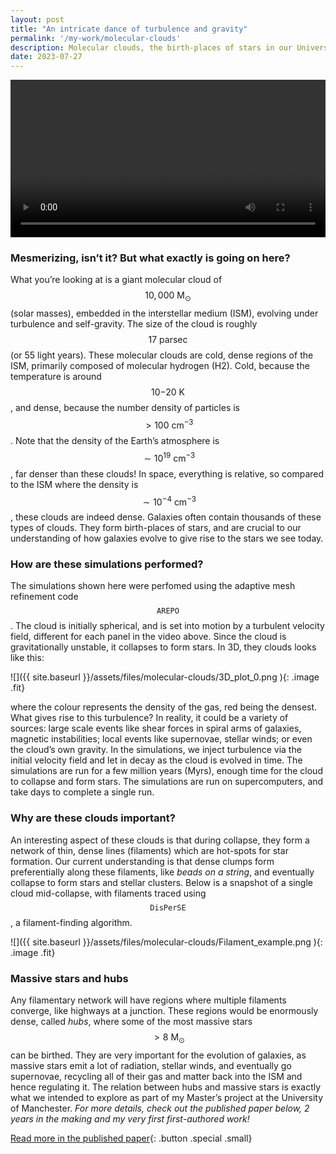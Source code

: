 ```yaml
---
layout: post
title: "An intricate dance of turbulence and gravity"
permalink: '/my-work/molecular-clouds'
description: Molecular clouds, the birth-places of stars in our Universe, perform a mesmerizing and intricate dance of intricately turbulence and self-gravity. As part of my Master's project, we explored the evolution of these clouds and the importance of filamentary networks within them.
date: 2023-07-27
---
```


<div class="video">
    <video controls width="100%">
    <source src="{{ site.baseurl }}/assets/files/molecular-clouds/2D_simulations.mp4" type="video/mp4">
    </video>
</div>

### Mesmerizing, isn’t it? But what exactly is going on here?

What you’re looking at is a giant molecular cloud of $$10,000~\mathrm{M}_\odot$$ (solar masses), embedded in the interstellar medium (ISM), evolving under turbulence and self-gravity. The size of the cloud is roughly $$17~\mathrm{parsec}$$ (or 55 light years). These molecular clouds are cold, dense regions of the ISM, primarily composed of molecular hydrogen (H2). Cold, because the temperature is around $$10 \mathrm{ - } 20 ~\mathrm{K}$$, and dense, because the number density of particles is $$>100~\mathrm{cm}^{-3}$$. Note that the density of the Earth’s atmosphere is $$\sim10^{19}~\mathrm{cm}^{-3}$$, far denser than these clouds! In space, everything is relative, so compared to the ISM where the density is $$\sim10^{-4}~\mathrm{cm}^{-3}$$, these clouds are indeed dense. Galaxies often contain thousands of these types of clouds. They form birth-places of stars, and are crucial to our understanding of how galaxies evolve to give rise to the stars we see today.

### How are these simulations performed?

The simulations shown here were perfomed using the adaptive mesh refinement code $$\texttt{AREPO}$$. The cloud is initially spherical, and is set into motion by a turbulent velocity field, different for each panel in the video above. Since the cloud is gravitationally unstable, it collapses to form stars. In 3D, they clouds looks like this:

![]({{ site.baseurl }}/assets/files/molecular-clouds/3D_plot_0.png ){: .image .fit}

where the colour represents the density of the gas, red being the densest. What gives rise to this turbulence? In reality, it could be a variety of sources: large scale events like shear forces in spiral arms of galaxies, magnetic instabilities; local events like supernovae, stellar winds; or even the cloud’s own gravity. In the simulations, we inject turbulence via the initial velocity field and let in decay as the cloud is evolved in time. The simulations are run for a few million years (Myrs), enough time for the cloud to collapse and form stars. The simulations are run on supercomputers, and take days to complete a single run.

### Why are these clouds important?

An interesting aspect of these clouds is that during collapse, they form a network of thin, dense lines (filaments) which are hot-spots for star formation. Our current understanding is that dense clumps form preferentially along these filaments, like *beads on a string*, and eventually collapse to form stars and stellar clusters. Below is a snapshot of a single cloud mid-collapse, with filaments traced using $$\texttt{DisPerSE}$$, a filament-finding algorithm.

![]({{ site.baseurl }}/assets/files/molecular-clouds/Filament_example.png ){: .image .fit}

### Massive stars and hubs

Any filamentary network will have regions where multiple filaments converge, like highways at a junction. These regions would be enormously dense, called *hubs*, where some of the most massive stars $$>8~\mathrm{M}_\odot$$ can be birthed. They are very important for the evolution of galaxies, as massive stars emit a lot of radiation, stellar winds, and eventually go supernovae, recycling all of their gas and matter back into the ISM and hence regulating it. The relation between hubs and massive stars is exactly what we intended to explore as part of my Master’s project at the University of Manchester. *For more details, check out the published paper below, 2 years in the making and my very first first-authored work!*

[Read more in the published paper](https://arxiv.org/abs/2307.12428v2){: .button .special .small}
